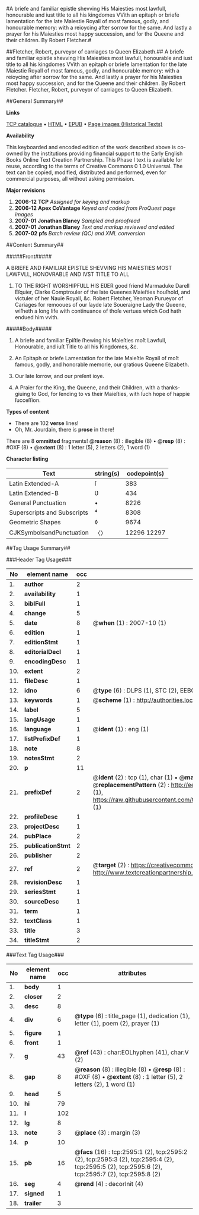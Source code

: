 #A briefe and familiar epistle shevving His Maiesties most lawfull, honourable and iust title to all his kingdomes VVith an epitaph or briefe lamentation for the late Maiestie Royall of most famous, godly, and honourable memory: with a reioycing after sorrow for the same. And lastly a prayer for his Maiesties most happy succession, and for the Queene and their children. By Robert Fletcher.#

##Fletcher, Robert, purveyor of carriages to Queen Elizabeth.##
A briefe and familiar epistle shevving His Maiesties most lawfull, honourable and iust title to all his kingdomes VVith an epitaph or briefe lamentation for the late Maiestie Royall of most famous, godly, and honourable memory: with a reioycing after sorrow for the same. And lastly a prayer for his Maiesties most happy succession, and for the Queene and their children. By Robert Fletcher.
Fletcher, Robert, purveyor of carriages to Queen Elizabeth.

##General Summary##

**Links**

[TCP catalogue](http://www.ota.ox.ac.uk/tcp/)  • 
[HTML](http://tei.it.ox.ac.uk/tcp/Texts-HTML/free/A00/A00981.html)  • 
[EPUB](http://tei.it.ox.ac.uk/tcp/Texts-EPUB/free/A00/A00981.epub) • 
[Page images (Historical Texts)](https://data.historicaltexts.jisc.ac.uk/view?pubId=eebo-99838228e&pageId=eebo-99838228e-2595-1)

**Availability**

This keyboarded and encoded edition of the
	       work described above is co-owned by the institutions
	       providing financial support to the Early English Books
	       Online Text Creation Partnership. This Phase I text is
	       available for reuse, according to the terms of Creative
	       Commons 0 1.0 Universal. The text can be copied,
	       modified, distributed and performed, even for
	       commercial purposes, all without asking permission.

**Major revisions**

1. __2006-12__ __TCP__ *Assigned for keying and markup*
1. __2006-12__ __Apex CoVantage__ *Keyed and coded from ProQuest page images*
1. __2007-01__ __Jonathan Blaney__ *Sampled and proofread*
1. __2007-01__ __Jonathan Blaney__ *Text and markup reviewed and edited*
1. __2007-02__ __pfs__ *Batch review (QC) and XML conversion*

##Content Summary##

#####Front#####

A BRIEFE AND FAMILIAR EPISTLE SHEVVING HIS MAIESTIES MOST LAWFVLL, HONOVRABLE AND IVST TITLE TO ALL
1. TO THE RIGHT WORSHIPFƲLL HIS EƲER good friend Marmaduke Darell Eſquier, Clarke Comptrouler of the late Queenes Maieſties houſhold, and victuler of her Nauie Royall, &c. Robert Fletcher, Yeoman Purueyor of Cariages for remooues of our ſayde late Soueraigne Lady the Queene, wiſheth a long life with continuance of thoſe vertues which God hath endued him vvith.

#####Body#####

1. A briefe and familiar Epiſtle ſhewing his Maieſties moſt Lawfull, Honourable, and iuſt Title to all his Kingdomes, &c.

1. An Epitaph or briefe Lamentation for the late Maieſtie Royall of moſt famous, godly, and honorable memorie, our gratious Queene Elizabeth.

1. Our late ſorrow, and our preſent ioye.

1. A Praier for the King, the Queene, and their Children, with a thanks-giuing to God, for ſending to vs their Maieſties, with ſuch hope of happie ſucceſſion.

**Types of content**

  * There are 102 **verse** lines!
  * Oh, Mr. Jourdain, there is **prose** in there!

There are 8 **ommitted** fragments! 
 @__reason__ (8) : illegible (8)  •  @__resp__ (8) : #OXF (8)  •  @__extent__ (8) : 1 letter (5), 2 letters (2), 1 word (1)

**Character listing**


|Text|string(s)|codepoint(s)|
|---|---|---|
|Latin Extended-A|ſ|383|
|Latin Extended-B|Ʋ|434|
|General Punctuation|•|8226|
|Superscripts             and Subscripts|⁴|8308|
|Geometric Shapes|◊|9674|
|CJKSymbolsandPunctuation|〈〉|12296 12297|

##Tag Usage Summary##

###Header Tag Usage###

|No|element name|occ|attributes|
|---|---|---|---|
|1.|__author__|2||
|2.|__availability__|1||
|3.|__biblFull__|1||
|4.|__change__|5||
|5.|__date__|8| @__when__ (1) : 2007-10 (1)|
|6.|__edition__|1||
|7.|__editionStmt__|1||
|8.|__editorialDecl__|1||
|9.|__encodingDesc__|1||
|10.|__extent__|2||
|11.|__fileDesc__|1||
|12.|__idno__|6| @__type__ (6) : DLPS (1), STC (2), EEBO-CITATION (1), PROQUEST (1), VID (1)|
|13.|__keywords__|1| @__scheme__ (1) : http://authorities.loc.gov/ (1)|
|14.|__label__|5||
|15.|__langUsage__|1||
|16.|__language__|1| @__ident__ (1) : eng (1)|
|17.|__listPrefixDef__|1||
|18.|__note__|8||
|19.|__notesStmt__|2||
|20.|__p__|11||
|21.|__prefixDef__|2| @__ident__ (2) : tcp (1), char (1)  •  @__matchPattern__ (2) : ([0-9\-]+):([0-9IVX]+) (1), (.+) (1)  •  @__replacementPattern__ (2) : http://eebo.chadwyck.com/downloadtiff?vid=$1&page=$2 (1), https://raw.githubusercontent.com/textcreationpartnership/Texts/master/tcpchars.xml#$1 (1)|
|22.|__profileDesc__|1||
|23.|__projectDesc__|1||
|24.|__pubPlace__|2||
|25.|__publicationStmt__|2||
|26.|__publisher__|2||
|27.|__ref__|2| @__target__ (2) : https://creativecommons.org/publicdomain/zero/1.0/ (1), http://www.textcreationpartnership.org/docs/. (1)|
|28.|__revisionDesc__|1||
|29.|__seriesStmt__|1||
|30.|__sourceDesc__|1||
|31.|__term__|1||
|32.|__textClass__|1||
|33.|__title__|3||
|34.|__titleStmt__|2||


###Text Tag Usage###

|No|element name|occ|attributes|
|---|---|---|---|
|1.|__body__|1||
|2.|__closer__|2||
|3.|__desc__|8||
|4.|__div__|6| @__type__ (6) : title_page (1), dedication (1), letter (1), poem (2), prayer (1)|
|5.|__figure__|1||
|6.|__front__|1||
|7.|__g__|43| @__ref__ (43) : char:EOLhyphen (41), char:V (2)|
|8.|__gap__|8| @__reason__ (8) : illegible (8)  •  @__resp__ (8) : #OXF (8)  •  @__extent__ (8) : 1 letter (5), 2 letters (2), 1 word (1)|
|9.|__head__|5||
|10.|__hi__|79||
|11.|__l__|102||
|12.|__lg__|8||
|13.|__note__|3| @__place__ (3) : margin (3)|
|14.|__p__|10||
|15.|__pb__|16| @__facs__ (16) : tcp:2595:1 (2), tcp:2595:2 (2), tcp:2595:3 (2), tcp:2595:4 (2), tcp:2595:5 (2), tcp:2595:6 (2), tcp:2595:7 (2), tcp:2595:8 (2)|
|16.|__seg__|4| @__rend__ (4) : decorInit (4)|
|17.|__signed__|1||
|18.|__trailer__|3||
